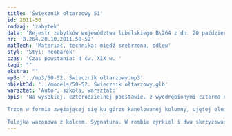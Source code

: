 ```yaml
---
title: 'Świecznik ołtarzowy 51'
id: 2011-50
rodzaj: 'zabytek'
data: 'Rejestr zabytków województwa lubelskiego B\264 z dn. 20 października 2011 r.'
nr: 'B.264.20.10.2011.50-52'
matTech: 'Materiał, technika: miedź srebrzona, odlew'
styl: 'Styl: neobarok'
czas: 'Czas powstania: 4 ćw. XIX w. '
tagi: ""
ekstra: ""
mp3: '../mp3/50-52. Świecznik ołtarzowy.mp3'
obiekt3d: '../models/50-52. Świecznik ołtarzowy.glb'
warsztat: 'Autor, szkoła, warsztat:'
opis: 'Na wysokiej, czterodzielnej podstawie, z wyodrębionymi czterma nogami, dekorowanej półplastycznymi wolutami, palmetami i motywami muszli. 

Trzon w formie zwężającej się ku górze kanelowanej kolumny, ujętej elementami z motywem pólplastycznych liści akantu, wolich oczu i kimationu jońskiego. 

Tulejka wazonowa z kolcem. Sygnatura. W rombie cyrkiel i dwa skrzyżowane młoteczki, w owalu: FRAGET/N/PLAQUE.v'
---
```



